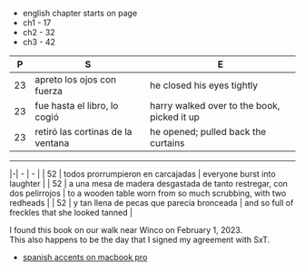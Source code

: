 
* english chapter starts on page
* ch1 - 17
* ch2 - 32
* ch3 - 42


|P| S | E |
|-| - | - |
| 23 | apreto los ojos con fuerza | he closed his eyes tightly |
| 23 | fue hasta el libro, lo cogió |  harry walked over to the book, picked it up|
| 23 | retiró las cortinas de la ventana | he opened; pulled back the curtains |

---

|-| - | - |
| 52 | todos prorrumpieron en carcajadas | everyone burst into laughter |
| 52 | a una mesa de madera desgastada de tanto restregar, con dos pelirrojos | to a wooden table worn from so much scrubbing, with two redheads |
| 52 | y tan llena de pecas que parecía bronceada | and so full of freckles that she looked tanned |

I found this book on our walk near Winco on February 1, 2023.   
This also happens to be the day that I signed my agreement with SxT.

* [spanish accents on macbook pro](https://github.com/stormasm/spanish/blob/main/misc/macbook.md)
